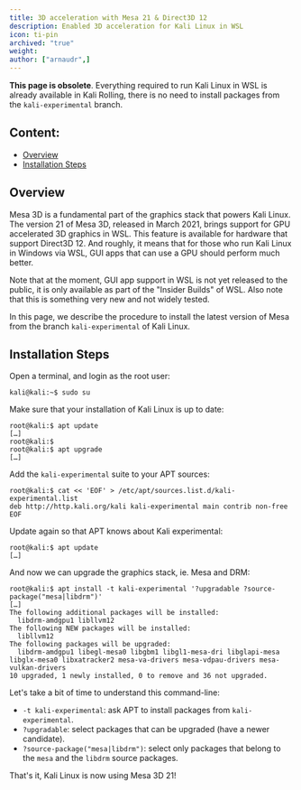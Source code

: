 ```yaml
---
title: 3D acceleration with Mesa 21 & Direct3D 12
description: Enabled 3D acceleration for Kali Linux in WSL
icon: ti-pin
archived: "true"
weight:
author: ["arnaudr",]
---
```


**This page is obsolete**. Everything required to run Kali Linux in WSL is already available in Kali Rolling, there is no need to install packages from the `kali-experimental` branch.

## Content:

- [Overview](#overview)
- [Installation Steps](#installation-steps)

## Overview

Mesa 3D is a fundamental part of the graphics stack that powers Kali Linux. The version 21 of Mesa 3D, released in March 2021, brings support for GPU accelerated 3D graphics in WSL. This feature is available for hardware that support Direct3D 12. And roughly, it means that for those who run Kali Linux in Windows via WSL, GUI apps that can use a GPU should perform much better.

Note that at the moment, GUI app support in WSL is not yet released to the public, it is only available as part of the "Insider Builds" of WSL. Also note that this is something very new and not widely tested.

In this page, we describe the procedure to install the latest version of Mesa from the branch `kali-experimental` of Kali Linux.

## Installation Steps

Open a terminal, and login as the root user:

```console
kali@kali:~$ sudo su
```

Make sure that your installation of Kali Linux is up to date:

```console
root@kali:$ apt update
[…]
root@kali:$
root@kali:$ apt upgrade
[…]
```

Add the `kali-experimental` suite to your APT sources:

```console
root@kali:$ cat << 'EOF' > /etc/apt/sources.list.d/kali-experimental.list
deb http://http.kali.org/kali kali-experimental main contrib non-free
EOF
```

Update again so that APT knows about Kali experimental:

```console
root@kali:$ apt update
[…]
```

And now we can upgrade the graphics stack, ie. Mesa and DRM:

```console
root@kali:$ apt install -t kali-experimental '?upgradable ?source-package("mesa|libdrm")'
[…]
The following additional packages will be installed:
  libdrm-amdgpu1 libllvm12
The following NEW packages will be installed:
  libllvm12
The following packages will be upgraded:
  libdrm-amdgpu1 libegl-mesa0 libgbm1 libgl1-mesa-dri libglapi-mesa libglx-mesa0 libxatracker2 mesa-va-drivers mesa-vdpau-drivers mesa-vulkan-drivers
10 upgraded, 1 newly installed, 0 to remove and 36 not upgraded.
```

Let's take a bit of time to understand this command-line:
- `-t kali-experimental`: ask APT to install packages from `kali-experimental`.
- `?upgradable`: select packages that can be upgraded (have a newer candidate).
- `?source-package("mesa|libdrm")`: select only packages that belong to the
  `mesa` and the `libdrm` source packages.

That's it, Kali Linux is now using Mesa 3D 21!
